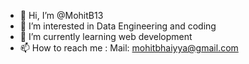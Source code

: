 - 👋 Hi, I’m @MohitB13
- 👀 I’m interested in Data Engineering and coding
- 🌱 I’m currently learning web development
- 📫 How to reach me :
      Mail: mohitbhaiyya@gmail.com

<!---
MohitB13/MohitB13 is a ✨ special ✨ repository because its `README.md` (this file) appears on your GitHub profile.
You can click the Preview link to take a look at your changes.
--->
